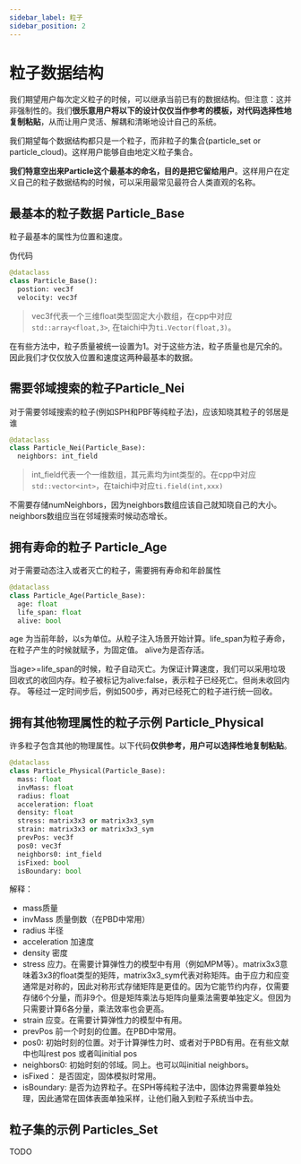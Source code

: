 ```yaml
---
sidebar_label: 粒子
sidebar_position: 2
---
```


# 粒子数据结构

我们期望用户每次定义粒子的时候，可以继承当前已有的数据结构。但注意：这并非强制性的。我们**很乐意用户将以下的设计仅仅当作参考的模板，对代码选择性地复制粘贴**，从而让用户灵活、解耦和清晰地设计自己的系统。

我们期望每个数据结构都只是一个粒子，而非粒子的集合(particle_set or particle_cloud)。这样用户能够自由地定义粒子集合。

**我们特意空出来Particle这个最基本的命名，目的是把它留给用户**。这样用户在定义自己的粒子数据结构的时候，可以采用最常见最符合人类直观的名称。

## 最基本的粒子数据 Particle_Base
粒子最基本的属性为位置和速度。

伪代码
```python
@dataclass
class Particle_Base():
  postion: vec3f
  velocity: vec3f
```
> vec3f代表一个三维float类型固定大小数组，在cpp中对应`std::array<float,3>`, 在taichi中为`ti.Vector(float,3)`。

 在有些方法中，粒子质量被统一设置为1。对于这些方法，粒子质量也是冗余的。因此我们才仅仅放入位置和速度这两种最基本的数据。


## 需要邻域搜索的粒子Particle_Nei
对于需要邻域搜索的粒子(例如SPH和PBF等纯粒子法)，应该知晓其粒子的邻居是谁
```python
@dataclass
class Particle_Nei(Particle_Base):
  neighbors: int_field
```

> int_field代表一个一维数组，其元素均为int类型的。在cpp中对应`std::vector<int>`，在taichi中对应`ti.field(int,xxx)`
  
不需要存储numNeighbors，因为neighbors数组应该自己就知晓自己的大小。neighbors数组应当在邻域搜索时候动态增长。

## 拥有寿命的粒子 Particle_Age
对于需要动态注入或者灭亡的粒子，需要拥有寿命和年龄属性
```python
@dataclass
class Particle_Age(Particle_Base):
  age: float
  life_span: float
  alive: bool
```
age 为当前年龄，以s为单位。从粒子注入场景开始计算。life_span为粒子寿命，在粒子产生的时候就赋予，为固定值。
alive为是否存活。
  
当age>=life_span的时候，粒子自动灭亡。为保证计算速度，我们可以采用垃圾回收式的收回内存。粒子被标记为alive:false，表示粒子已经死亡。但尚未收回内存。
等经过一定时间步后，例如500步，再对已经死亡的粒子进行统一回收。
  
  
## 拥有其他物理属性的粒子示例 Particle_Physical
  许多粒子包含其他的物理属性。以下代码**仅供参考，用户可以选择性地复制粘贴**。
```python
@dataclass
class Particle_Physical(Particle_Base):
  mass: float
  invMass: float
  radius: float
  acceleration: float
  density: float
  stress: matrix3x3 or matrix3x3_sym
  strain: matrix3x3 or matrix3x3_sym
  prevPos: vec3f
  pos0: vec3f
  neighbors0: int_field
  isFixed: bool
  isBoundary: bool
``` 
解释：
  - mass质量
  - invMass 质量倒数（在PBD中常用）
  - radius 半径
  - acceleration 加速度
  - density 密度
  - stress 应力。在需要计算弹性力的模型中有用（例如MPM等）。matrix3x3意味着3x3的float类型的矩阵，matrix3x3_sym代表对称矩阵。由于应力和应变通常是对称的，因此对称形式存储矩阵是更佳的。因为它能节约内存，仅需要存储6个分量，而非9个。但是矩阵乘法与矩阵向量乘法需要单独定义。但因为只需要计算6各分量，乘法效率也会更高。
  - strain 应变。在需要计算弹性力的模型中有用。
  - prevPos 前一个时刻的位置。在PBD中常用。
  - pos0: 初始时刻的位置。对于计算弹性力时、或者对于PBD有用。在有些文献中也叫rest pos 或者叫initial pos
  - neighbors0: 初始时刻的邻域。同上。也可以叫initial neighbors。
  - isFixed： 是否固定，固体模拟时常用。
  - isBoundary: 是否为边界粒子。在SPH等纯粒子法中，固体边界需要单独处理，因此通常在固体表面单独采样，让他们融入到粒子系统当中去。
 
  
  
  ## 粒子集的示例 Particles_Set
TODO
